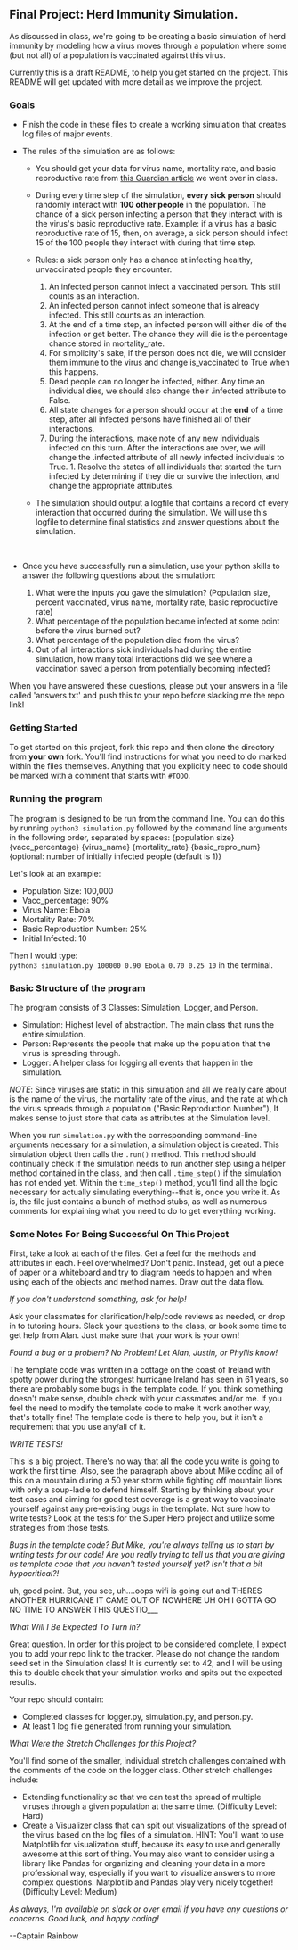 ## Final Project: Herd Immunity Simulation.

As discussed in class, we're going to be creating a basic simulation of herd immunity by modeling how a virus moves through a population where some (but not all) of a population is vaccinated against this virus.  

Currently this is a draft README, to help you get started on the project.  This README will get updated with more detail as we improve the project.

### Goals

* Finish the code in these files to create a working simulation that creates log files of major events.  
* The rules of the simulation are as follows:
  * You should get your data for virus name, mortality rate, and basic reproductive rate from [this Guardian article](https://www.theguardian.com/news/datablog/ng-interactive/2014/oct/15/visualised-how-ebola-compares-to-other-infectious-diseases) we went over in class.  
  * During every time step of the simulation, **every sick person** should randomly interact with **100 other people** in the population.  The chance of a sick person infecting a person that they interact with is the virus's basic reproductive rate.  Example: if a virus has a basic reproductive rate of 15, then, on average, a sick person should infect 15 of the 100 people they interact with during that time step.

  * Rules: a sick person only has a chance at infecting healthy, unvaccinated people they encounter.  
    1. An infected person cannot infect a vaccinated person.  This still counts as an interaction.  
    1. An infected person cannot infect someone that is already infected.  This still counts as an interaction.
    1. At the end of a time step, an infected person will either die of the infection or get better.  The chance they will die is the percentage chance stored in mortality_rate.  
    1. For simplicity's sake, if the person does not die, we will consider them immune to the virus and change is_vaccinated to True when this happens.  
    1. Dead people can no longer be infected, either.  Any time an individual dies, we should also change their .infected attribute to False.  
    1. All state changes for a person should occur at the **end** of a time step, after all infected persons have finished all of their interactions.  
    1. During the interactions, make note of any new individuals infected on this turn.  After the interactions are over, we will change the .infected attribute of all newly infected individuals to True.  1. Resolve the states of all individuals that started the turn infected by determining if they die or survive the infection, and change the appropriate attributes.  
  * The simulation should output a logfile that contains a record of every interaction that occurred during the simulation.  We will use this logfile to determine final statistics and answer questions about the simulation.
  <br>

* Once you have successfully run a simulation, use your python skills to answer the following questions about the simulation:
  1. What were the inputs you gave the simulation? (Population size, percent vaccinated, virus name, mortality rate, basic reproductive rate)
  1. What percentage of the population became infected at some point before the virus burned out?
  1.  What percentage of the population died from the virus?
  1.  Out of all interactions sick individuals had during the entire simulation, how many total interactions did we see where a vaccination saved a person from potentially becoming infected?

When you have answered these questions, please put your answers in a file called 'answers.txt' and push this to your repo before slacking me the repo link!


### Getting Started

To get started on this project, fork this repo and then clone the directory from **your own** fork.  You'll find instructions for what you need to do marked within the files themselves. Anything that you explicitly need to code should be marked with a comment that starts with `#TODO`.  

### Running the program

The program is designed to be run from the command line.  You can do this by running
`python3 simulation.py` followed by the command line arguments in the following order,
separated by spaces:
 {population size} {vacc_percentage} {virus_name} {mortality_rate} {basic_repro_num} {optional: number of initially infected people (default is 1)}

 Let's look at an example:
 * Population Size: 100,000
 * Vacc_percentage: 90%
 * Virus Name: Ebola
 * Mortality Rate:  70%
 * Basic Reproduction Number: 25%
 * Initial Infected: 10

 Then I would type: <br>
 `python3 simulation.py 100000 0.90 Ebola 0.70 0.25 10` in the terminal.

### Basic Structure of the program

The program consists of 3 Classes:  Simulation, Logger, and Person.  

* Simulation: Highest level of abstraction. The main class that runs the entire simulation.
* Person: Represents the people that make up the population that the virus is spreading through.
* Logger: A helper class for logging all events that happen in the simulation.

*NOTE*: Since viruses are static in this simulation and all we really care about is the name of the virus, the mortality rate of the virus, and the rate at which the virus spreads through a population ("Basic Reproduction Number"), It makes sense to just store that data as attributes at the Simulation level.

When you run `simulation.py` with the corresponding command-line arguments necessary for a simulation, a simulation object is created.  This simulation object then calls the `.run()` method.  This method should continually check if the simulation needs to run another step using a helper method contained in the class, and then call `.time_step()` if the simulation has not ended yet.  Within the `time_step()` method, you'll find all the logic necessary for actually simulating everything--that is, once you write it.  As is, the file just contains a bunch of method stubs, as well as numerous comments for explaining what you need to do to get everything working.  

### Some Notes For Being Successful On This Project

First, take a look at each of the files.  Get a feel for the methods and attributes in each.  Feel overwhelmed? Don't panic.  Instead, get out a piece of paper or a whiteboard and try to diagram needs to happen and when using each of the objects and method names. Draw out the data flow.

*_If you don't understand something, ask for help!_*

Ask your classmates for clarification/help/code reviews as needed, or drop in to tutoring hours. Slack your questions to the class, or book some time to get help from Alan.
Just make sure that your work is your own!

*Found a bug or a problem? No Problem! Let Alan, Justin, or Phyllis know!*

 The template code was written in a cottage on the coast of Ireland with spotty power during the strongest hurricane Ireland has seen in 61 years, so there are probably some bugs in the template code. If you think something doesn't make sense, double check with your classmates and/or me.  If you feel the need to modify the template code to make it work another way, that's totally fine! The template code is there to help you, but it isn't a requirement that you use any/all of it.  

*WRITE TESTS!*

This is a big project.  There's no way that all the code you write is going to work the first time.  Also, see the paragraph above about Mike coding all of this on a mountain during a 50 year storm while fighting off mountain lions with only a soup-ladle to defend himself.  Starting by thinking about your test cases and aiming for good test coverage is a great way to vaccinate yourself against any pre-existing bugs in the template. Not sure how to write tests? Look at the tests for the Super Hero project and utilize some strategies from those tests.

*Bugs in the template code? But Mike, you're always telling us to start by writing tests for our code! Are you really trying to tell us that you are giving us template code that you haven't tested yourself yet? Isn't that a bit hypocritical?!*

uh, good point.  But, you see, uh....oops wifi is going out and THERES ANOTHER HURRICANE IT CAME OUT OF NOWHERE UH OH I GOTTA GO NO TIME TO ANSWER THIS QUESTIO___

*What Will I Be Expected To Turn in?*

Great question.  In order for this project to be considered complete, I expect you to add your repo link to the tracker. Please do not change the random seed set in the Simulation class! It is currently set to 42, and I will be using this to double check that your simulation works and spits out the expected results.  

Your repo should contain:
  * Completed classes for logger.py, simulation.py, and person.py.
  * At least 1 log file generated from running your simulation.  

*What Were the Stretch Challenges for this Project?*

You'll find some of the smaller, individual stretch challenges contained with the comments of the code on the logger class.  Other stretch challenges include:

  * Extending functionality so that we can test the spread of multiple viruses through a given population at the same time. (Difficulty Level: Hard)
  * Create a Visualizer class that can spit out visualizations of the spread of the virus based on the log files of a simulation.  HINT: You'll want to use Matplotlib for visualization stuff, because its easy to use and generally awesome at this sort of thing.  You may also want to consider using a library like Pandas for organizing and cleaning your data in a more professional way, especially if you want to visualize answers to more complex questions.  Matplotlib and Pandas play very nicely together! (Difficulty Level: Medium)

  *As always, I'm available on slack or over email if you have any questions or concerns. Good luck, and happy coding!*

  --Captain Rainbow
